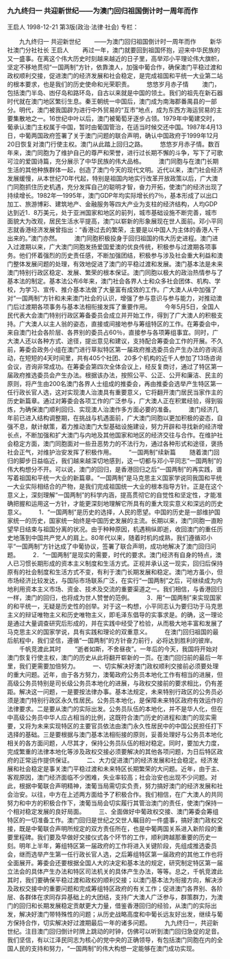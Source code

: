 ### 九九终归一  共迎新世纪——为澳门回归祖国倒计时一周年而作
王启人
1998-12-21
第3版(政治·法律·社会)
专栏：

　　九九终归一  共迎新世纪
　　——为澳门回归祖国倒计时一周年而作
　　新华社澳门分社社长  王启人
　　再过一年，澳门就要回到祖国怀抱，迎来中华民族的又一盛事。在离这个伟大历史时刻越来越近的日子里，高举邓小平理论伟大旗帜，坚定不移地贯彻“一国两制”方针，依靠澳人，加强中葡合作，确保澳门平稳过渡和政权顺利交接，促进澳门的经济发展和社会稳定，是完成祖国和平统一大业第二站的根本要求，也是我们的历史使命和光荣职责。
　　悠悠岁月赤子情
　　澳门，包括澳门半岛、凼仔岛和路环岛，自古以来就是中国的领土。我们的祖先在新石器时代就在澳门地区繁衍生息。秦王朝统一中国后，澳门成为南海郡番禺县的一部分。明代，澳门被我国辟为进行中外贸易的“互市”地点，成为东西方海运贸易的主要集散地之一。16世纪中叶以后，澳门被葡萄牙逐步占领。1979年中葡建交时，葡承认澳门主权属于中国，暂时由葡国管治，在适当时候交还中国。1987年4月13日，中葡两国政府签署了关于澳门问题的联合声明，确认中国政府于1999年12月20日恢复对澳门行使主权。澳门从此踏上回归之路。
　　悠悠岁月赤子情。数百年来，澳门同胞为了维护自己的尊严和荣誉，进行过长期不懈的斗争，写下了可歌可泣的爱国诗篇，充分展示了中华民族的伟大品格。
　　澳门同胞与在澳门长期生活的其他种族群体一起，创造了澳门今天的现代文明。近代以来，澳门社会经济发展缓慢，从本世纪70年代起，特别是祖国内地实行改革开放政策以后，广大澳门同胞抓住历史机遇，充分发挥自己的聪明才智，奋力开拓，使澳门的经济出现了持续增长。1982年—1995年，澳门GDP年均实际增长约7％，基本形成了以出口加工、旅游博彩、建筑地产、金融服务等四大产业为支柱的经济结构，人均GDP达到近1．8万美元，处于亚洲国家和地区的前列，城市基础设施不断完善，城市面貌大为改观，居民生活水平提高，澳门以崭新的形象展现在世人面前。邓小平同志就香港经济发展曾指出：“香港过去的繁荣，主要是以中国人为主体的香港人干出来的。”澳门亦然。
　　澳门同胞积极投身于回归祖国的伟大历史进程。澳门进入过渡期以来，广大澳门同胞发扬爱国爱澳的优良传统，积极参与过渡期各项事务。他们怀着强烈的历史责任感，不断加强团结，积极参与涉及社会重大利益和澳门整体发展问题的处理，有效地促进了澳门的平稳过渡和发展。澳门基本法是未来澳门特别行政区稳定、发展、繁荣的根本保证。澳门同胞以极大的政治热情参与了基本法的制定。基本法公布6年来，澳门社会各界人士和众多社会团体、机构、学校，为学习、宣传、推介基本法做了大量富有成效的工作。广大澳人从中加强了对“一国两制”方针和未来澳门社会的认识，增强了参与意识与参与能力，对推动澳门后过渡期各项事务与基本法相衔接发挥了重要作用。
　　今年5月5日，全国人民代表大会澳门特别行政区筹备委员会成立并开始工作，得到了广大澳人的积极支持。广大澳人以主人翁的姿态，直接或间接地参与筹组特区的工作。在筹委会中，来自澳门社会各阶层、各界别的委员占60％，直接参与各项筹组事宜。同时，广大澳人还以各种方式、途径，提出意见和建议，支持配合筹委会工作的开展。不久前，筹委会政务小组在澳门进行草拟特区第一届政府推选委员会产生办法的咨询活动，在短短的4天时间里，共有405个社团、20多个机构的近千人参加了13场咨询会议，咨询非常成功。在筹委会第四次全体会议上，经反复商讨，通过了特区第一届政府推选委员会产生办法。根据该办法，按照公平、公正、公开和廉洁、民主的原则，将产生由200名澳门各界人士组成的推委会，再由推委会选举产生特区第一任行政长官人选，这对实现澳人治澳具有重要意义，它将翻开澳门居民当家作主的历史新篇章。通过对筹委会各项工作的广泛参与，广大澳人正在积累经验，得到锻炼，为确保澳门顺利回归、实现澳人治澳作多方面必要的准备。
　　澳门经济几年前已进入结构调整期，在挑战与机遇面前，广大澳门同胞以更加积极的姿态，自强不息，献计献策，着力推动澳门大型基础设施建设，努力开辟和寻找新的经济增长点，不断加强和扩大澳门与内地及其他国家和地区的经济交往与合作。在维护社会稳定方面，澳门同胞面对一些丑恶势力的不法行为，通过各种形式和途径，褒扬社会正气，对维护治安发挥了积极作用。
　　“一国两制”续新篇
　　随着澳门回归的脚步日益临近，我们越来越深切地感到，这一切都与邓小平同志“一国两制”的伟大构想分不开。可以说，澳门的回归，是香港回归之后“一国两制”的再实践，谱写着祖国和平统一大业的新篇章。“一国两制”是马克思主义国家学说同我国和平统一大业实际相结合的产物，是我们完成祖国统一大业的根本指导方针。正是在这个意义上，深刻理解“一国两制”的科学内涵，提高贯彻它的自觉性和坚定性，才能准确把握和运用这一方针，才能更深刻地理解它所具有的重大现实意义和深远的历史意义。
　　1．“一国两制”是历史的选择，人民的愿望。中国的历史是一部维护国家统一的历史，国家统一始终是中国历史发展的主流。长期以来，澳门同胞一直盼望早日结束与祖国分离的状况。由于种种原因，机遇稍纵即逝，收回澳门的重任历史地落到中国共产党人的肩上。80年代以来，随着时机的成熟，我们遵循邓小平“一国两制”方针达成了中葡协议，签署了联合声明，成功地解决了澳门回归问题。
　　2．“一国两制”是现实的需要，时代的要求。澳门经济有自身的特点，澳人已习惯长期形成的资本主义制度和生活方式。正视并承认这一现实，回归后保持原有的社会制度和生活方式不变，有利于澳门长期发展和稳定。澳门地方虽小，但市场经济比较发达，与国际市场联系广泛，在实行“一国两制”之后，可继续成为内地利用资本主义市场、资金、技术及交流的重要渠道之一。我们相信，与香港回归一样，澳门的回归，也将成为世人赞誉的范例。
　　3．用“一国两制”来实现国家的和平统一，无疑是历史性的创举。对于这一构想，小平同志认为要归功于马克思主义的辩证唯物主义和历史唯物主义，即毛泽东倡导的实事求是。的确，这一理论是通过大量调查研究后形成的，并在实践中经受了检验，从而极大地丰富和发展了马克思主义的国家学说，具有实践和理论的双重意义。
　　在澳门回归祖国的最后航程中，我们坚信，遵循“一国两制”的方针奋力前行，必将达到胜利的彼岸。
　　千帆竞渡此其时
　　“逝者如斯，不舍昼夜”。一年后的今天，我国将开始对澳门恢复行使主权，澳门的历史从此将翻开崭新的一页。在澳门回归前的最后一年里，我们更需要加倍努力。
　　一、切实解决好澳门政权顺利交接前必须要处理的重大问题。近年，由于各方努力，澳葡政府公务员本地化工作有相当的进展，但高级公务员特别是司长级公务员本地化的进展，与政权交接前的要求相比，仍有差距。解决这一问题，一是要按法律办事。基本法规定，未来特别行政区的公务员必须是澳门特别行政区永久性居民。公务员本地化，是保障未来特区政府有效运作的法律要求。二是要从澳门的实际出发。公务员队伍的本地化，并不是华人化，但在中高级公务员中华人应占相当的比例，这既符合澳门历史的进程和澳门的现实需要，又将为未来实现特区的主要官员依法由澳门永久性居民中的中国公民担任打下选择的基础。三是要根据与澳门基本法相衔接的原则，妥善处理好与公务员本地化相关的各方面问题，人尽其才，保持公务员队伍的相对稳定。同时，要加大力度，完成繁重的法律本地化等涉及政权交接必须要解决的其他各项问题，为日后特区政府的正常运作提供保证。
　　二、大力促进澳门的经济发展和社会稳定。经济发展和社会稳定是事关澳门平稳过渡和未来特区长期繁荣的大问题。近年，由于主、客观原因，澳门经济面临不少困难，失业率较高；社会治安也出现不少问题。对此，根据中葡联合声明精神，澳葡当局需切实负责，努力搞好澳门的经济发展和社会治安。以往，中方在上述两方面给予了积极合作。我们相信，在广大澳人的共同努力和中方的积极合作下，澳葡当局会切实履行其管治澳门的责任，使澳门保持一个相对稳定发展的良好局面。
　　三、全面做好中葡政权交接、澳门筹委会筹组特区的一切准备工作。澳门回归是世纪之交世人瞩目的一件盛事，搞好澳门政权交接，既是中葡联合声明所规定的双方责任所在，也是中葡两国关系进入新阶段的重要里程碑。我们要及早做好交接仪式各个环节的工作，顺利跨越那重要的历史一刻。明年上半年，筹组特区第一届政府的工作将进入关键阶段，先组成推选委员会，继而选举产生第一任行政长官人选，之后筹组特区第一届政府的其他工作也将全面展开。筹委会还要根据全国人大的决定和基本法的规定，研究制定特区第一届立法会的具体产生办法和特区司法机关的具体产生办法，等等。总之，千帆竞渡此其时，我们要确保平稳过渡和政权的顺利交接；以澳门基本法为衔接方向，解决涉及政权交接中的重要问题和完成筹组特区政府的有关工作；促进澳门各界别、各阶层、各群体在求同存异基础上的大团结，支持广大澳人广泛参与，群策群力，为澳门的回归和长期发展稳定贡献更大力量，借鉴香港回归的经验，从澳门的实际出发，解决好澳门带特殊性的问题；从历史战略高度和中葡长远友好出发，继续与葡方保持合作，切实解决好过渡期最后一年的诸多问题。
　　九九终归一，共迎新世纪。注目澳门回归倒计时牌上跳动的时钟，仿佛可以听到澳门回归急促的足音。我们坚信，有以江泽民同志为核心的党中央的正确领导，有包括澳门同胞在内的全国人民的支持和努力，“一国两制”的伟大构想一定能够在澳门成功实现。
